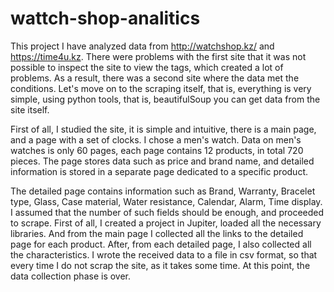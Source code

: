 # wattch-shop-analitics

This project I have analyzed data from http://watchshop.kz/ and https://time4u.kz. There were 
problems with the first site that it was not possible to inspect the site to view the tags, which 
created a lot of problems. As a result, there was a second site where the data met the conditions.
Let's move on to the scraping itself, that is, everything is very simple, using python tools, that 
is, beautifulSoup you can get data from the site itself.

First of all, I studied the site, it is simple and intuitive, there is a main page, and a page with 
a set of clocks. I chose a men's watch. Data on men's watches is only 60 pages, each page contains 
12 products, in total 720 pieces. The page stores data such as price and brand name, and detailed 
information is stored in a separate page dedicated to a specific product.

The detailed page contains information such as Brand, Warranty, Bracelet type, Glass, Case 
material, Water resistance, Calendar, Alarm, Time display. I assumed that the number of such fields 
should be enough, and proceeded to scrape. First of all, I created a project in Jupiter, loaded all 
the necessary libraries. And from the main page I collected all the links to the detailed page for 
each product. After, from each detailed page, I also collected all the characteristics. I wrote the 
received data to a file in csv format, so that every time I do not scrap the site, as it takes some 
time. At this point, the data collection phase is over.
